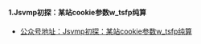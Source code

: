 #### 1.Jsvmp初探：某站cookie参数w_tsfp纯算

- [公众号地址：Jsvmp初探：某站cookie参数w_tsfp纯算](https://mp.weixin.qq.com/s/eIPEP2rg25RIgSx6iIJtjw)

